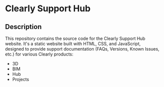 # Clearly Support Hub

## Description

This repository contains the source code for the Clearly Support Hub website. It's a static website built with HTML, CSS, and JavaScript, designed to provide support documentation (FAQs, Versions, Known Issues, etc.) for various Clearly products:

* 3D
* BIM
* Hub
* Projects
